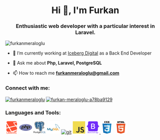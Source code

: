 <h1 align="center">Hi 👋, I'm Furkan</h1>
<h3 align="center">Enthusiastic web developer with a particular interest in Laravel.</h3>

<p align="left"> <img src="https://komarev.com/ghpvc/?username=furkanmeraloglu&label=Profile%20views&color=0e75b6&style=flat&theme=dracula" alt="furkanmeraloglu" /> </p>

- 🔭 I’m currently working at [Iceberg Digital](https://iceberg-digital.co.uk/quest/index.php) as a Back End Developer

- 💬 Ask me about **Php, Laravel, PostgreSQL**

- 📫 How to reach me **furkanmeraloglu@gmail.com**

<h3 align="left">Connect with me:</h3>
<p align="left">
<a href="https://twitter.com/furkanmeraloglu" target="blank"><img align="center" src="https://raw.githubusercontent.com/rahuldkjain/github-profile-readme-generator/master/src/images/icons/Social/twitter.svg" alt="furkanmeraloglu" height="30" width="40" /></a>
<a href="https://linkedin.com/in/furkan-meraloglu-a78ba9129" target="blank"><img align="center" src="https://raw.githubusercontent.com/rahuldkjain/github-profile-readme-generator/master/src/images/icons/Social/linked-in-alt.svg" alt="furkan-meraloglu-a78ba9129" height="30" width="40" /></a>
</p>

<h3 align="left">Languages and Tools:</h3>
<p align="left"> 
 <a href="https://laravel.com/" target="_blank" rel="noreferrer"> <img src="https://raw.githubusercontent.com/devicons/devicon/master/icons/laravel/laravel-plain-wordmark.svg" alt="laravel" width="40" height="40"/></a>
 <a href="https://www.php.net" target="_blank" rel="noreferrer"> <img src="https://raw.githubusercontent.com/devicons/devicon/master/icons/php/php-original.svg" alt="php" width="40" height="40"/></a>
 <a href="https://www.postgresql.org" target="_blank" rel="noreferrer"> <img src="https://raw.githubusercontent.com/devicons/devicon/master/icons/postgresql/postgresql-original-wordmark.svg" alt="postgresql" width="40" height="40"/></a>
 <a href="https://www.mysql.com/" target="_blank" rel="noreferrer"> <img src="https://raw.githubusercontent.com/devicons/devicon/master/icons/mysql/mysql-original-wordmark.svg" alt="mysql" width="40" height="40"/></a>
  <a href="https://git-scm.com/" target="_blank" rel="noreferrer"> <img src="https://www.vectorlogo.zone/logos/git-scm/git-scm-icon.svg" alt="git" width="40" height="40"/></a>
 <a href="https://developer.mozilla.org/en-US/docs/Web/JavaScript" target="_blank" rel="noreferrer"> <img src="https://raw.githubusercontent.com/devicons/devicon/master/icons/javascript/javascript-original.svg" alt="javascript" width="40" height="40"/></a>
 <a href="https://getbootstrap.com" target="_blank" rel="noreferrer"> <img src="https://raw.githubusercontent.com/devicons/devicon/master/icons/bootstrap/bootstrap-plain-wordmark.svg" alt="bootstrap" width="40" height="40"/> </a>
 <a href="https://www.w3schools.com/css/" target="_blank" rel="noreferrer"> <img src="https://raw.githubusercontent.com/devicons/devicon/master/icons/css3/css3-original-wordmark.svg" alt="css3" width="40" height="40"/></a>
 <a href="https://www.w3.org/html/" target="_blank" rel="noreferrer"> <img src="https://raw.githubusercontent.com/devicons/devicon/master/icons/html5/html5-original-wordmark.svg" alt="html5" width="40" height="40"/></a>
  </p>
